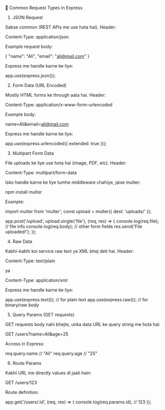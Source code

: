 🔹 Common Request Types in Express
1. JSON Request

Sabse common (REST APIs me use hota hai).
Header:

Content-Type: application/json


Example request body:

{
  "name": "Ali",
  "email": "ali@mail.com"
}


Express me handle karne ke liye:

app.use(express.json());

2. Form Data (URL Encoded)

Mostly HTML forms ke through aata hai.
Header:

Content-Type: application/x-www-form-urlencoded


Example body:

name=Ali&email=ali@mail.com


Express me handle karne ke liye:

app.use(express.urlencoded({ extended: true }));

3. Multipart Form Data

File uploads ke liye use hota hai (image, PDF, etc).
Header:

Content-Type: multipart/form-data


Isko handle karne ke liye tumhe middleware chahiye, jaise multer:

npm install multer


Example:

import multer from 'multer';
const upload = multer({ dest: 'uploads/' });

app.post('/upload', upload.single('file'), (req, res) => {
  console.log(req.file); // file info
  console.log(req.body); // other form fields
  res.send('File uploaded!');
});

4. Raw Data

Kabhi-kabhi koi service raw text ya XML bhej deti hai.
Header:

Content-Type: text/plain


ya

Content-Type: application/xml


Express me handle karne ke liye:

app.use(express.text());      // for plain text
app.use(express.raw());       // for binary/raw body

5. Query Params (GET requests)

GET requests body nahi bhejte, unka data URL ke query string me hota hai:

GET /users?name=Ali&age=25


Access in Express:

req.query.name  // "Ali"
req.query.age   // "25"

6. Route Params

Kabhi URL me directly values di jaati hain:

GET /users/123


Route definition:

app.get('/users/:id', (req, res) => {
  console.log(req.params.id); // 123
});